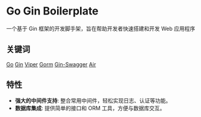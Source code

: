 # Go Gin Boilerplate

一个基于 Gin 框架的开发脚手架，旨在帮助开发者快速搭建和开发 Web 应用程序

## 关键词

[Go](https://github.com/golang/go)
[Gin](https://github.com/gin-gonic/gin)
[Viper](https://github.com/spf13/viper)
[Gorm](https://github.com/go-gorm/gorm)
[Gin-Swagger](https://github.com/swaggo/gin-swagger)
[Air](https://github.com/cosmtrek/air)

## 特性

- **强大的中间件支持**: 整合常用中间件，轻松实现日志、认证等功能。
- **数据库集成**: 提供简单的接口和 ORM 工具，方便与数据库交互。
